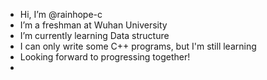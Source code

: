 -  Hi, I’m @rainhope-c
-  I’m a freshman at Wuhan University
-  I’m currently learning Data structure
-  I can only write some C++ programs, but I'm still learning
-  Looking forward to progressing together!
-  
<!---
rainhope-c/rainhope-c is a ✨ special ✨ repository because its `README.md` (this file) appears on your GitHub profile.
You can click the Preview link to take a look at your changes.
--->
